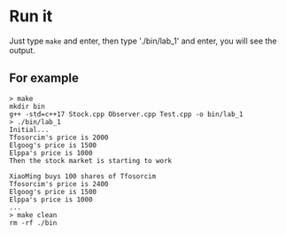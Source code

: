 # Run it

Just type `make` and enter, then type './bin/lab_1' and enter, you will see the output.

## For example

```plain
> make
mkdir bin
g++ -std=c++17 Stock.cpp Observer.cpp Test.cpp -o bin/lab_1
> ./bin/lab_1
Initial...
Tfosorcim's price is 2000
Elgoog's price is 1500
Elppa's price is 1000
Then the stock market is starting to work

XiaoMing buys 100 shares of Tfosorcim
Tfosorcim's price is 2400
Elgoog's price is 1500
Elppa's price is 1000
...
> make clean
rm -rf ./bin
```
